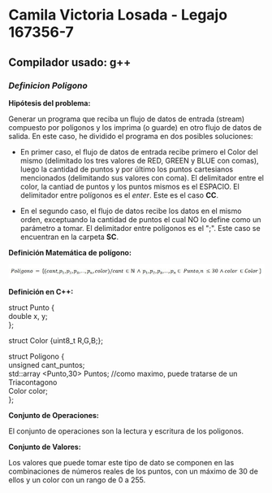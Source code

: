 # Camila Victoria Losada - Legajo 167356-7
## Compilador usado: g++
### *Definicion Poligono*

**Hipótesis del problema:**  

Generar un programa que reciba un flujo de datos de entrada (stream) compuesto por polígonos y los imprima (o guarde) en otro flujo de datos de salida. En este caso, he dividido el programa en dos posibles soluciones:

* En primer caso, el flujo de datos de entrada recibe primero el Color del mismo (delimitado los tres valores de RED, GREEN y BLUE con comas), luego la cantidad de puntos y por último los puntos cartesianos mencionados (delimitando sus valores con coma). El delimitador entre el color, la cantiad de puntos y los puntos mismos es el ESPACIO. El delimitador entre polígonos es el *enter*. Este es el caso **CC**.

* En el segundo caso, el flujo de datos recibe los datos en el mismo orden, exceptuando la cantidad de puntos el cual NO lo define como un parámetro a tomar. El delimitador entre polígonos es el ";". Este caso se encuentran en la carpeta **SC**.

**Definición Matemática de polígono:**  

![Funcion Poligono](https://github.com/closada/AED/blob/master/Imgs/POLIGONOV02.JPG) 

**Definición en C++:**  

struct Punto {  
   double x, y;  
};  

struct Color {uint8_t R,G,B;};  

struct Poligono {  
    unsigned cant_puntos;  
    std::array <Punto,30> Puntos; //como maximo, puede tratarse de un Triacontagono  
    Color color;  
};  


**Conjunto de Operaciones:**  

El conjunto de operaciones son la lectura y escritura de los poligonos.  

**Conjunto de Valores:**  

Los valores que puede tomar este tipo de dato se componen en las combinaciones de números reales de los puntos, con un máximo de 30 de ellos y un color con un rango de 0 a 255.
